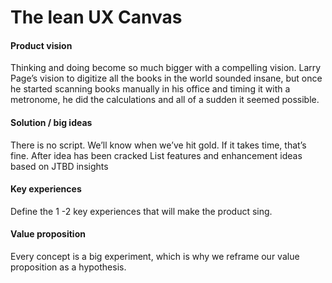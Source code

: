 # The lean UX Canvas

#### Product vision 
Thinking and doing become so much bigger with a compelling vision. Larry Page’s vision to digitize all the books in the world sounded insane, but once he started scanning books manually in his office and timing it with a metronome, he did the calculations and all of a sudden it seemed possible. 

#### Solution / big ideas
There is no script. We’ll know when we’ve hit gold. If it takes time, that’s fine. 
After idea has been cracked
List features and enhancement ideas based on JTBD insights 

#### Key experiences
Define the 1 -2 key experiences that will make the product sing. 

#### Value proposition  
Every concept is a big experiment, which is why we reframe our value proposition as a hypothesis. 

